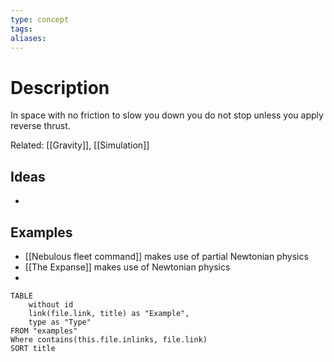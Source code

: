 ```yaml
---
type: concept
tags: 
aliases:
---
```


# Description
In space with no friction to slow you down you do not stop unless you apply reverse thrust.

Related: [[Gravity]], [[Simulation]]

## Ideas
- 

## Examples
- [[Nebulous fleet command]] makes use of partial Newtonian physics
- [[The Expanse]] makes use of Newtonian physics
- 
```dataview
TABLE
	without id
	link(file.link, title) as "Example",
	type as "Type"
FROM "examples"
Where contains(this.file.inlinks, file.link)
SORT title
```

